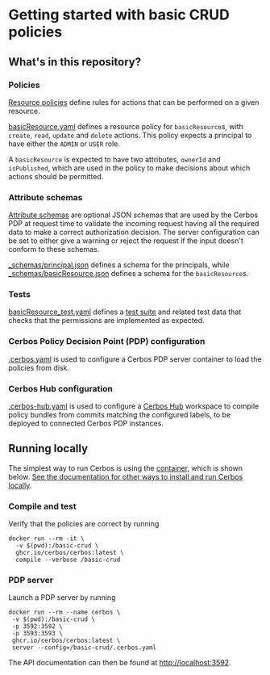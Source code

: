 # Getting started with basic CRUD policies

## What's in this repository?

### Policies

[Resource policies](https://docs.cerbos.dev/cerbos/latest/resource_policies.html) define rules for actions that can be performed on a given resource.

[basicResource.yaml](./basicResource.yaml) defines a resource policy for `basicResource`s, with `create`, `read`, `update` and `delete` actions. This policy expects a principal to have either the `ADMIN` or `USER` role.

A `basicResource` is expected to have two attributes, `ownerId` and `isPublished`, which are used in the policy to make decisions about which actions should be permitted.

### Attribute schemas

[Attribute schemas](https://docs.cerbos.dev/cerbos/latest/schemas.html) are optional JSON schemas that are used by the Cerbos PDP at request time to validate the incoming request having all the required data to make a correct authorization decision.
The server configuration can be set to either give a warning or reject the request if the input doesn't conform to these schemas.

[\_schemas/principal.json](./_schemas/principal.json) defines a schema for the principals, while [\_schemas/basicResource.json](./_schemas/basicResource.json) defines a schema for the `basicResource`s.

### Tests

[basicResource_test.yaml](./basicResource_test.yaml) defines a [test suite](https://docs.cerbos.dev/cerbos/latest/compile.html#testing) and related test data that checks that the permissions are implemented as expected.

### Cerbos Policy Decision Point (PDP) configuration

[.cerbos.yaml](./.cerbos.yaml) is used to configure a Cerbos PDP server container to load the policies from disk.

### Cerbos Hub configuration

[.cerbos-hub.yaml](./.cerbos-hub.yaml) is used to configure a [Cerbos Hub](https://cerbos.dev/next) workspace to compile policy bundles from commits matching the configured labels, to be deployed to connected Cerbos PDP instances.

## Running locally

The simplest way to run Cerbos is using the [container](https://docs.cerbos.dev/cerbos/latest/installation/container.html), which is shown below.
[See the documentation for other ways to install and run Cerbos locally](https://docs.cerbos.dev/cerbos/latest/installation/binary.html).

### Compile and test

Verify that the policies are correct by running

```
docker run --rm -it \
  -v $(pwd):/basic-crud \
  ghcr.io/cerbos/cerbos:latest \
  compile --verbose /basic-crud
```

### PDP server

Launch a PDP server by running

```
docker run --rm --name cerbos \
 -v $(pwd):/basic-crud \
 -p 3592:3592 \
 -p 3593:3593 \
 ghcr.io/cerbos/cerbos:latest \
 server --config=/basic-crud/.cerbos.yaml
```

The API documentation can then be found at [http://localhost:3592](http://localhost:3592).
